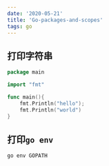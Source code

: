 ```yaml
---
date: '2020-05-21'
title: 'Go-packages-and-scopes'
tags: go
---
```


## 打印字符串

```go
package main

import "fmt"

func main(){
    fmt.Println("hello");
    fmt.Println("world")
}
```

## 打印`go env`

```shell
go env GOPATH
```

